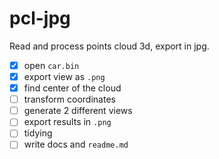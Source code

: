 # pcl-jpg
Read and process points cloud 3d, export in jpg.

- [x] open `car.bin`
- [x] export view as `.png`
- [x] find center of the cloud
- [ ] transform coordinates 
- [ ] generate 2 different views
- [ ] export results in  `.png`
- [ ] tidying 
- [ ] write docs and `readme.md`
